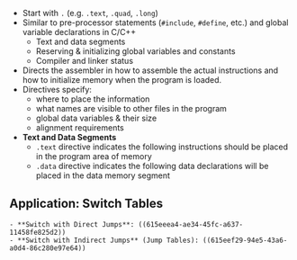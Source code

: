 - Start with `.` (e.g. `.text`, `.quad`, `.long`)
- Similar to pre-processor statements (`#include`, `#define`, etc.) and global variable declarations in C/C++
	- Text and data segments
	- Reserving & initializing global variables and constants
	- Compiler and linker status
- Directs the assembler in how to assemble the actual instructions and how to initialize memory when the program is loaded.
- Directives specify:
	- where to place the information
	- what names are visible to other files in the program
	- global data variables & their size
	- alignment requirements
- **Text and Data Segments**
	- `.text` directive indicates the following instructions should be placed in the program area of memory
	- `.data` directive indicates the following data declarations will be placed in the data memory segment
## Application: Switch Tables
	- **Switch with Direct Jumps**: ((615eeea4-ae34-45fc-a637-11458fe825d2))
	- **Switch with Indirect Jumps** (Jump Tables): ((615eef29-94e5-43a6-a0d4-86c280e97e64))